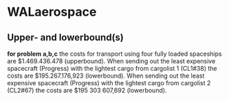# WALaerospace

## Upper- and lowerbound(s)
**for problem a,b,c** the costs for transport using four fully loaded spaceships are $1.469.436.478 (upperbound).
When sending out the least expensive spacecraft (Progress) with the lightest cargo from cargolist 1 (CL1#38) the costs are $195.267.176,923 (lowerbound). When sending out the least expensive spacecraft (Progress) with the lightest cargo from cargolist 2 (CL2#67) the costs are $195 303 607,692 (lowerbound).
